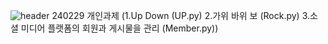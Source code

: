 ![header](https://capsule-render.vercel.app/api?type=wave&color=auto&height=300&section=header&text=capsule%20render&fontSize=90)
240229 개인과제 
(1.Up Down (UP.py) 2.가위 바위 보 (Rock.py) 3.소셜 미디어 플랫폼의 회원과 게시물을 관리 (Member.py))
